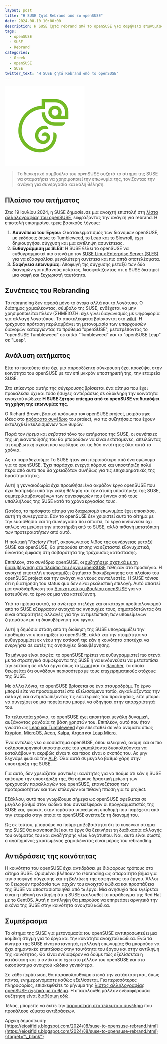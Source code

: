 ```yaml
---
layout: post
title: "Η SUSE ζητά Rebrand από το openSUSE"
date: 2024-08-10 10:00:00
description: Η SUSE ζητά rebrand από το openSUSE για σαφήνεια επωνυμίας και ευθυγράμμιση με SLES. Μάθετε τις συνέπειες και την αντίδραση της κοινότητας.
tags:
  - openSUSE
  - SUSE
  - Rebrand
categories:
  - Greek
  - openSUSE
  - SUSE
twitter_text: "Η SUSE ζητά Rebrand από το openSUSE"
---
```


![openSUSE Logo](/post_images/opensuse/openSUSE-logo24.png "openSUSE Logo")

> Το διοικητικό συμβούλιο του openSUSE συζητά το αίτημα της SUSE να σταματήσει να χρησιμοποιεί την επωνυμία της, τονίζοντας την ανάγκη για συνεργασία και καλή θέληση.

## Πλαίσιο του αιτήματος

Στις 19 Ιουλίου 2024, η SUSE δημοσίευσε μια ανοιχτή επιστολή στη [λίστα αλληλογραφίας του openSUSE](https://lists.opensuse.org/archives/list/project@lists.opensuse.org/message/7IVGVJOAO4NIQILUYI3ZUL7NHCVBDQO7/), εκφράζοντας την ανάγκη για rebrand. Η επιστολή επισημαίνει τρεις βασικούς λόγους:

1.  **Ασυνέπεια του Έργου:** Ο κατακερματισμός των διανομών openSUSE, με εκδόσεις όπως το Tumbleweed, το Leap και το Slowroll, έχει δημιουργήσει σύγχυση και μια αντίληψη ασυνέπειας.
2.  **Ευθυγράμμιση με SLES:** Η SUSE θέλει το openSUSE να ευθυγραμμιστεί πιο στενά με τον [SUSE Linux Enterprise Server (SLES)](https://www.suse.com/products/server/) για να εξασφαλίσει μεγαλύτερη συνέπεια και πιο απτά αποτελέσματα.
3.  **Σαφήνεια επωνυμίας:** Αποφυγή της σύγχυσης μεταξύ των δύο διανομών για πιθανούς πελάτες, διασφαλίζοντας ότι η SUSE διατηρεί μια σαφή και ξεχωριστή ταυτότητα.

## Συνέπειες του Rebranding

Το rebranding δεν αφορά μόνο το όνομα αλλά και το λογότυπο. Ο διάσημος χαμαιλέοντας, σύμβολο της SUSE, ενδέχεται να μην χρησιμοποιείται πλέον (ΣΗΜΕΙΩΣΗ: είχε γίνει διαγωνισμός με ψηφοφορία για αλλαγή λογοτύπου. Τα αποτελέσματα βρίσκονται στο [wiki](https://en.opensuse.org/Logocontest)). Η τρέχουσα πρόταση περιλαμβάνει τη μετονομασία των υπαρχουσών διανομών καταργώντας το πρόθεμα "openSUSE", μετατρέποντας το "openSUSE Tumbleweed" σε απλά "Tumbleweed" και το "openSUSE Leap" σε "Leap".

## Ανάλυση αιτήματος

Είτε το πιστεύετε είτε όχι, μια απροσδόκητη σύγκρουση έχει προκύψει στην κοινότητα του openSUSE με τον επί μακρόν υποστηρικτή της, την εταιρεία SUSE.

Στο επίκεντρο αυτής της σύγκρουσης βρίσκεται ένα αίτημα που έχει προκαλέσει όχι και τόσο ήσυχες αντιδράσεις σε ολόκληρη την κοινότητα ανοιχτού κώδικα: **Η SUSE ζήτησε επίσημα από το openSUSE να διακόψει τη χρήση της επωνυμίας της.**

Ο Richard Brown, βασικό πρόσωπο του openSUSE project, μοιράστηκε ιδέες στο [πρόσφατο συνέδριο](https://events.opensuse.org/conferences/oSC24) του project, για τις συζητήσεις που έχουν εκτυλιχθεί κεκλεισμένων των θυρών.

Παρά τον _ήρεμο_ και _σεβαστό_ τόνο του αιτήματος της SUSE, οι συνέπειες της μη ικανοποίησής του θα μπορούσαν να είναι εκτεταμένες, απειλώντας τη συμβιωτική σχέση που ωφέλησε και τις δύο οντότητες όλα αυτά τα χρόνια.

Ας το παραδεχτούμε: Το SUSE ήταν κάτι περισσότερο από ένα ομώνυμο για το openSUSE. Έχει παράσχει ενεργά πόρους και υποστήριξη πολύ πέρα από αυτό που θα χρειαζόταν συνήθως για τις επιχειρηματικές της δραστηριότητες.

Αυτή η γενναιοδωρία έχει προωθήσει ένα ακμάζον έργο openSUSE που έχει διαπρέψει υπό την καλή θέληση και την άτυπη υποστήριξη της SUSE, συμπεριλαμβανομένων των συνεισφορών που έγιναν από τους υπαλλήλους της SUSE κατά το χρόνο εργασίας τους.

Ωστόσο, το πρόσφατο αίτημα για διαχωρισμό επωνυμίας έχει επισκιάσει αυτή τη συνεργασία. Εάν το openSUSE δεν χειριστεί αυτό το αίτημα με την ευαισθησία και τη συνεργασία που απαιτεί, το έργο κινδυνεύει όχι απλώς να μειώσει την υποστήριξη από το SUSE, αλλά πιθανή μετατόπιση των προτεραιοτήτων από αυτό.

Η πολιτική "_Factory First_", ακρογωνιαίος λίθος της συνέργειας μεταξύ SUSE και openSUSE, θα μπορούσε επίσης να εξεταστεί εξονυχιστικά, δίνοντας έμφαση στη σοβαρότητα της τρέχουσας κατάστασης.

Επιπλέον, στο συνέδριο openSUSE, οι [συζητήσεις σχετικά με τη διακυβέρνηση στο πλαίσιο του έργου openSUSE](https://youtu.be/nnGmu3YTp2I?si=1p1nff6QZouLUz_6) τέθηκαν στο προσκήνιο. Η ανοιχτή επιστολή υπογραμμίζει ζητήματα διακυβέρνησης στο πλαίσιο του openSUSE project και την ανάγκη για νέους συντελεστές. Η SUSE τόνισε ότι η διατήρηση του status quo δεν είναι ρεαλιστική επιλογή. Αυτό απαιτεί μια αναδιάρθρωση του [Διοικητικού συμβουλίου openSUSE](https://en.opensuse.org/openSUSE:Board) για να κατευθύνει το έργο σε μια νέα κατεύθυνση.

Υπό το πρίσμα αυτού, τα ανώτερα στελέχη και οι κάτοχοι προϋπολογισμού από το SUSE εξέφρασαν ανοιχτά τις ανησυχίες τους, σηματοδοτώντας ότι είναι απαραίτητες αλλαγές για την αντιμετώπιση των υποκείμενων ζητημάτων με τη διακυβέρνηση του έργου.

Αυτή η δημόσια στάση από τη διοίκηση της SUSE υπογραμμίζει την προθυμία να υποστηρίξει το openSUSE, αλλά και την ετοιμότητα να ευθυγραμμίσει εκ νέου την εστίασή της εάν η κοινότητα αποτύχει να ενεργήσει σε αυτές τις ανησυχίες διακυβέρνησης.

Το μήνυμα είναι σαφές: το openSUSE πρέπει να ευθυγραμμιστεί πιο στενά με τα στρατηγικά συμφέροντα της SUSE ή να κινδυνεύσει να μετατοπίσει την εστίαση σε άλλα έργα όπως το [Uyuni](https://www.uyuni-project.org/) και το [Rancher](https://www.rancher.com/), τα οποία θεωρείται ότι συνάδουν περισσότερο με τους επιχειρηματικούς στόχους της SUSE.

Με άλλα λόγια, το openSUSE βρίσκεται σε ένα σταυροδρόμι. Το έργο μπορεί είτε να προσαρμοστεί στο εξελισσόμενο τοπίο, αγκαλιάζοντας την αλλαγή και αντιμετωπίζοντας τις εσωτερικές του προκλήσεις, είτε μπορεί να συνεχίσει σε μια πορεία που μπορεί να οδηγήσει στην απαρχαιότητά του.

Τα τελευταία χρόνια, το openSUSE έχει αποκτήσει μεγάλη δυναμική, αυξάνοντας ραγδαία τη βάση χρηστών του. Επιπλέον, αυτό που ήταν γνωστό ως [Leap και Tumbleweed](https://get.opensuse.org/) έχει επεκταθεί σε νέα ονόματα όπως [Krypton](https://en.opensuse.org/SDB:Argon_and_Krypton), [MicroOS](https://microos.opensuse.org/), [Aeon](https://en.opensuse.org/Portal:Aeon), [Kalpa](https://en.opensuse.org/Portal:Kalpa), [Argon](https://en.opensuse.org/SDB:Argon_and_Krypton) και [Leap Micro](https://get.opensuse.org/leapmicro/6.0/).

Ένα εντελώς νέο οικοσύστημα openSUSE, όπου ειλικρινά, ακόμη και οι πιο σκληροπυρηνικοί υποστηρικτές του χαμαιλέοντα δυσκολεύονται να καταλάβουν τι ακριβώς είναι τι και ποιος είναι ο σκοπός του. Ας μην ξεχνάμε φυσικά την [ALP](https://en.opensuse.org/openSUSE:ALP). Όλα αυτά σε μεγάλο βαθμό χάρη στην υποστήριξη της SUSE.

Για αυτό, δεν χρειάζεται μαντικές ικανότητες για να πούμε ότι εάν η SUSE απέσυρε την υποστήριξή της, θα σήμαινε δραστική μείωση των τρεχουσών παραλλαγών του openSUSE, επανεξέταση των προτεραιοτήτων και των επιλογών και πιθανή πτώση για το project.

Εξάλλου, αυτό που γνωρίζουμε σήμερα ως openSUSE οφείλεται σε μεγάλο βαθμό στον κώδικα που συνεισέφεραν οι προγραμματιστές της SUSE και, φυσικά, στην τεράστια υποκείμενη υποδομή που παρέχεται από την εταιρεία στην οποία το openSUSE ανέπτυξε τη διανομή του.

Ως εκ τούτου, μπορούμε να πούμε με βεβαιότητα ότι το ευγενικό αίτημα της SUSE θα ικανοποιηθεί και το έργο θα ξεκινήσει τη διαδικασία αλλαγής του ονόματός του και αναζήτησης νέου λογότυπου. Ναι, αυτό είναι σωστό, ο αγαπημένος χαριτωμένος χαμαιλέοντας είναι μέρος του rebranding.

## Αντιδράσεις της κοινότητας

Η κοινότητα του openSUSE έχει αντιδράσει με διάφορους τρόπους στο αίτημα SUSE. Ορισμένοι βλέπουν το rebranding ως απαραίτητο βήμα για την αποφυγή σύγχυσης και τη βελτίωση της σαφήνειας του έργου. Άλλοι το θεωρούν προδοσία των αρχών του ανοιχτού κώδικα και προσπάθεια της SUSE να αποστασιοποιηθεί από το έργο. Μια ανησυχία που εγείρεται είναι η πιθανή αντίληψη ότι η SUSE ακολουθεί το παράδειγμα της Red Hat με το CentOS. Αυτή η αντίληψη θα μπορούσε να επηρεάσει αρνητικά την εικόνα της SUSE στην κοινότητα ανοιχτού κώδικα.

## Συμπέρασμα

Το αίτημα της SUSE για μετονομασία του openSUSE αντιπροσωπεύει μια κομβική στιγμή για το έργο και την κοινότητα ανοιχτού κώδικα. Ενώ τα κίνητρα της SUSE είναι κατανοητά, η αλλαγή επωνυμίας θα μπορούσε να έχει σημαντικές επιπτώσεις στην ταυτότητα του έργου και στην αντίληψη της κοινότητας. Θα είναι ενδιαφέρον να δούμε πώς εξελίσσεται η κατάσταση και τι αντίκτυπο έχει στο μέλλον του openSUSE και στο οικοσύστημα ανοιχτού κώδικα γενικότερα.

Σε κάθε περίπτωση, θα παρακολουθούμε στενά την κατάσταση και, όπως πάντα, ενημερωνόμαστε καθώς εξελίσσεται. Για περισσότερες πληροφορίες, επισκεφθείτε το μήνυμα της [λίστας αλληλογραφίας openSUSE σχετικά με το θέμα](https://lists.opensuse.org/archives/list/project@lists.opensuse.org/message/7IVGVJOAO4NIQILUYI3ZUL7NHCVBDQO7/). Η επακόλουθη μάλλον ενδιαφέρουσα συζήτηση είναι [διαθέσιμη εδώ](https://lists.opensuse.org/archives/list/project@lists.opensuse.org/thread/HZTCWECHJK6RBMY5KNGGY7LDLGAG7S7L/).

Τέλος, μπορείτε να δείτε την [παρουσίαση στο τελευταίο συνέδριο](https://media.ccc.de/v/4411-we-re-all-grown-up-opensuse-is-not-suse) που προκάλεσε κύματα αντιδράσεων.

Αρχική δημοσίευση:  
[https://eiosifidis.blogspot.com/2024/08/suse-to-opensuse-rebrand.html](https://eiosifidis.blogspot.com/2024/08/suse-to-opensuse-rebrand.html){:target="\_blank"}
